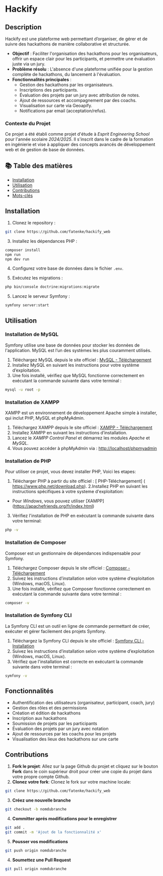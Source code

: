 # Hackify

## Description

Hackify est une plateforme web permettant d’organiser, de gérer et de suivre des hackathons de manière collaborative et structurée.

- **Objectif** : Faciliter l'organisation des hackathons pour les organisateurs, offrir un espace clair pour les participants, et permettre une évaluation juste via un jury.
- **Problème résolu** : L'absence d'une plateforme unifiée pour la gestion complète de hackathons, du lancement à l'évaluation.
- **Fonctionnalités principales** :
  - Gestion des hackathons par les organisateurs.
  - Inscriptions des participants.
  - Évaluation des projets par un jury avec attribution de notes.
  - Ajout de ressources et accompagnement par des coachs.
  - Visualisation sur carte via Geoapify.
  - Notifications par email (acceptation/refus).

### Contexte du Projet
Ce projet a été établi comme projet d'étude à *Esprit Engineering School* pour l'année scolaire *2024/2025*. Il s'inscrit dans le cadre de la formation en ingénierie et vise à appliquer des concepts avancés de développement web et de gestion de base de données.

## 📚 Table des matières

- [Installation](#installation)
- [Utilisation](#utilisation)
- [Contributions](#contributions)
- [Mots-clés](#mots-clés)

## Installation

1. Clonez le repository :
```bash
git clone https://github.com/fatenke/hackify_web
```
3. Installez les dépendances PHP :
```bash
composer install
npm run
npm dev run
```
4. Configurez votre base de données dans le fichier `.env`.

6. Exécutez les migrations :
```bash
php bin/console doctrine:migrations:migrate
```
5. Lancez le serveur Symfony :
```bash
symfony server:start
```

## Utilisation
### Installation de MySQL
Symfony utilise une base de données pour stocker les données de l'application. MySQL est l’un des systèmes les plus couramment utilisés.
1. Téléchargez MySQL depuis le site officiel : [MySQL - Téléchargement](https://dev.mysql.com/downloads/)
2. Installez MySQL en suivant les instructions pour votre système d’exploitation.
3. Une fois installé, vérifiez que MySQL fonctionne correctement en exécutant la commande suivante dans votre terminal :
```bash
mysql -u root -p
```
### Installation de XAMPP
XAMPP est un environnement de développement Apache simple à installer, qui inclut PHP, MySQL et phpMyAdmin. 
1. Téléchargez XAMPP depuis le site officiel : [XAMPP - Téléchargement](https://www.apachefriends.org/fr/index.html)
2. Installez XAMPP en suivant les instructions d’installation.
3. Lancez le *XAMPP Control Panel* et démarrez les modules *Apache* et *MySQL*.
4. Vous pouvez accéder à phpMyAdmin via : [http://localhost/phpmyadmin](http://localhost/phpmyadmin)

### Installation de PHP
Pour utiliser ce projet, vous devez installer PHP, Voici les etapes:
1. Télécharger PHP à partir du site officiel : [ PHP-Téléchargement] ( https://www.php.net/download.php).
2.Installez PHP en suivant les instructions spécifiques à votre systeme d'exploitation:
- Pour *Windows*, vous pouvez utiliser [XAMPP] (https://apachefriends.org/fr/index.html)
3. Vérifiez l'installation de PHP en exécutant la commande suivante dans votre terminal:
```bash
php -v
```
###  Installation de Composer
Composer est un gestionnaire de dépendances indispensable pour Symfony.
1. Téléchargez Composer depuis le site officiel : [Composer - Téléchargement](https://getcomposer.org/download/)
2. Suivez les instructions d’installation selon votre système d’exploitation (Windows, macOS, Linux).
3. Une fois installé, vérifiez que Composer fonctionne correctement en exécutant la commande suivante dans votre terminal :
```bash
composer -v
```
### Installation de Symfony CLI
La Symfony CLI est un outil en ligne de commande permettant de créer, exécuter et gérer facilement des projets Symfony.
1. Téléchargez la Symfony CLI depuis le site officiel : [Symfony CLI - Installation](https://symfony.com/download)
2. Suivez les instructions d’installation selon votre système d’exploitation (Windows, macOS, Linux).
3. Vérifiez que l'installation est correcte en exécutant la commande suivante dans votre terminal :
```bash
symfony -v
```

## Fonctionnalités

- Authentification des utilisateurs (organisateur, participant, coach, jury)
- Gestion des rôles et des permissions
- Création et édition de hackathons
- Inscription aux hackathons
- Soumission de projets par les participants
- Évaluation des projets par un jury avec notation
- Ajout de ressources par les coachs pour les projets
- Visualisation des lieux des hackathons sur une carte

## Contributions

1. **Fork le projet**: Allez sur la page Github du projet et cliquez sur le bouton **Fork** dans le coin supérieur droit pour créer une copie du projet dans votre propre compte Github.
2. **Clonez votre fork**: Clonez le fork sur votre machine locale:
```bash
git clone https://github.com/fatenke/hackify_web
```
3. **Créez une nouvelle branche**
```bash
git checkout -b nomdubranche
```
4. **Committer aprés modifications pour le enregistrer**
```bash
git add . 
git commit -m 'Ajout de la fonctionnalité x'
```
5. **Pousser vos modifications**
```bash
git push origin nomdubranche
```
4. **Soumettez une Pull Request**
```bash
git pull origin nomdubranche
```

